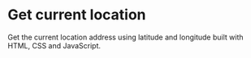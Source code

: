 # Get current location

Get the current location address using latitude and longitude built with HTML, CSS and JavaScript.
